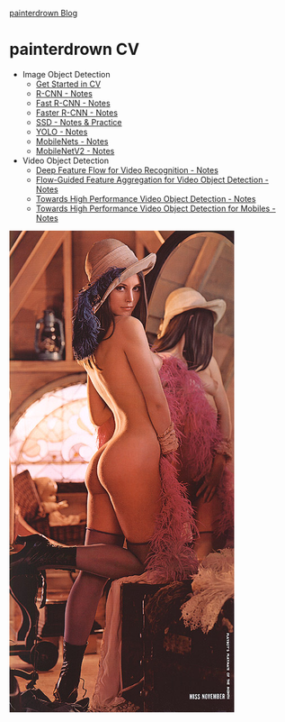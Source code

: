 [painterdrown Blog](https://painterdrown.github.io)

# painterdrown CV

+ Image Object Detection
	+ [Get Started in CV](https://painterdrown.github.io/cv/get-started)
	+ [R-CNN - Notes](https://painterdrown.github.io/cv/rcnn)
	+ [Fast R-CNN - Notes](https://painterdrown.github.io/cv/fast-rcnn)
	+ [Faster R-CNN - Notes](https://painterdrown.github.io/cv/faster-rcnn)
	+ [SSD - Notes & Practice](https://painterdrown.github.io/cv/ssd)
	+ [YOLO - Notes](https://painterdrown.github.io/cv/yolo)
	+ [MobileNets - Notes](https://painterdrown.github.io/cv/mobilenet)
	+ [MobileNetV2 - Notes](https://painterdrown.github.io/cv/mobilenet2)
+ Video Object Detection
	+ [Deep Feature Flow for Video Recognition - Notes](https://painterdrown.github.io/cv/deep-feature-flow-for-video-recognition)
	+ [Flow-Guided Feature Aggregation for Video Object Detection - Notes](https://painterdrown.github.io/cv/flow-guided-feature-aggregation-for-video-object-detection)
	+ [Towards High Performance Video Object Detection - Notes](https://painterdrown.github.io/cv/towards-high-performance-video-object-detection)
	+ [Towards High Performance Video Object Detection for Mobiles - Notes](https://painterdrown.github.io/cv/towards-high-performance-video-object-detection-for-mobiles)

![](index/images/lena.jpg)
